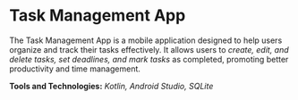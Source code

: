 <h1><b>Task Management App</b></h1>
<p>The Task Management App is a mobile application designed to help users organize and track their tasks effectively. It allows users to <i>create, edit, and delete tasks, set deadlines, and mark tasks</i> as completed, promoting better productivity and time management.</p>

<b>Tools and Technologies:</b> <i>Kotlin, Android Studio, SQLite<i/>

